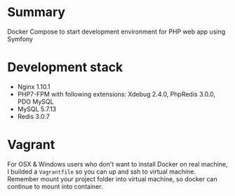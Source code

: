 # Summary
Docker Compose to start development environment for PHP web app using Symfony

# Development stack
- Nginx 1.10.1
- PHP7-FPM with following extensions: Xdebug 2.4.0, PhpRedis 3.0.0, PDO MySQL
- MySQL 5.7.13
- Redis 3.0.7

# Vagrant
For OSX & Windows users who don't want to install Docker on real machine, I builded a `Vagrantfile` so you can up and ssh to virtual machine. Remember mount your project folder into virtual machine, so docker can continue to mount into container.
